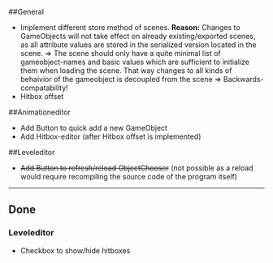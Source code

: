 
##General
- Implement different store method of scenes. **Reason:** Changes to GameObjects will not take effect on already existing/exported scenes,
	as all attribute values are stored in the serialized version located in the scene.
	=> The scene should only have a quite minimal list of gameobject-names and basic values which are sufficient to initialize them
		when loading the scene. That way changes to all kinds of behaivior of the gameobject is decoupled from the scene
			=> Backwards-compatability!
- Hitbox offset



##Animationeditor
- Add Button to quick add a new GameObject
- Add Hitbox-editor (after Hitbox offset is implemented)

##Leveleditor
- ~~Add Button to refresh/reload ObjectChooser~~ (not possible as a reload would require recompiling the source code of the program itself)



---

## Done
### Leveleditor
- Checkbox to show/hide hitboxes